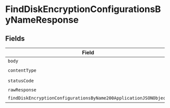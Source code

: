 # FindDiskEncryptionConfigurationsByNameResponse


## Fields

| Field                                                                                                                                           | Type                                                                                                                                            | Required                                                                                                                                        | Description                                                                                                                                     |
| ----------------------------------------------------------------------------------------------------------------------------------------------- | ----------------------------------------------------------------------------------------------------------------------------------------------- | ----------------------------------------------------------------------------------------------------------------------------------------------- | ----------------------------------------------------------------------------------------------------------------------------------------------- |
| `body`                                                                                                                                          | *Uint8Array*                                                                                                                                    | :heavy_minus_sign:                                                                                                                              | N/A                                                                                                                                             |
| `contentType`                                                                                                                                   | *string*                                                                                                                                        | :heavy_check_mark:                                                                                                                              | N/A                                                                                                                                             |
| `statusCode`                                                                                                                                    | *number*                                                                                                                                        | :heavy_check_mark:                                                                                                                              | N/A                                                                                                                                             |
| `rawResponse`                                                                                                                                   | [AxiosResponse>](https://axios-http.com/docs/res_schema)                                                                                        | :heavy_minus_sign:                                                                                                                              | N/A                                                                                                                                             |
| `findDiskEncryptionConfigurationsByName200ApplicationJSONObject`                                                                                | [FindDiskEncryptionConfigurationsByName200ApplicationJSON](../../models/operations/finddiskencryptionconfigurationsbyname200applicationjson.md) | :heavy_minus_sign:                                                                                                                              | OK                                                                                                                                              |